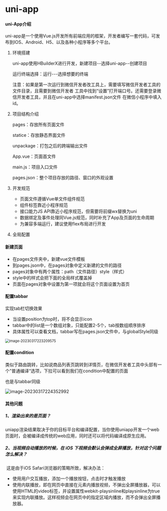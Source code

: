 # uni-app

#### uni-App介绍

uni-app是一个使用Vue.js开发所有前端应用的框架，开发者编写一套代码，可发布到IOS、Android、H5、以及各种小程序等多个平台。

1. 环境搭建

   uni-app使用HBuilderX进行开发，新建项目--选择uni-app--创建项目

   运行终端选择：运行---选择想要的终端

   注意：如果是第一次运行到微信开发者改工具上，需要填写微信开发者工具的文件目录，且需要到微信开发者		   工具中找到“设置”打开端口号。还需要登录微信开发者工具，并且在uni-app中选择manifest.json文件			在微信小程序中填入id。

2. 项目结构介绍

   pages：存放所有页面文件

   statice：存放静态界面文件

   unpackage：打包之后的跨端输出文件

   App.vue：页面首文件

   main.js：项目入口文件

   pages.json：整个项目存放的路径、窗口的外观设置

   

3. 开发规范
   - 页面文件遵循Vue单文件组件规范
   - 组件标签靠近小程序规范
   - 接口能力JS API靠近小程序规范，但需要将前缀wx替换为uni
   - 数据绑定及事件处理同Vue.js规范，同时补充了App及页面的生命周期
   - 为兼容多端运行，建议使用flex布局进行开发
4. 全局配置

#### 新建页面

- 在pages文件夹中，新建vue文件模板
- 到pages.json中，在pages对象中定义新建的文件的路径
- pages对象中有两个属性：path（文件路径）style（样式）
- style中的样式会把下面的全局样式覆盖掉
- 页面在pages对象中设置为第一项就会将这个页面设置为首页

#### 配置tabbar

实现tab栏切换效果

- 当设置position为top时，将不会显示icon
- tabbar中的list是一个数组对象，只能配置2-5个，tab按数组顺序排序
- 具体属性可以查看文档，tabbar写在pages.json文件中，与globalStyle同级

<img src="C:\Users\sisi\AppData\Roaming\Typora\typora-user-images\image-20230317223209575.png" alt="image-20230317223209575" style="zoom:80%;" />



#### 配置condition

类似于路由跳转，比如说商品列表页跳转到详情页，在微信开发者工具中头部有一个”普通编译“选项，下拉可以看到我们在condition中配置的页面

也是与tabbar同级

![image-20230317224352992](C:\Users\sisi\AppData\Roaming\Typora\typora-user-images\image-20230317224352992.png)





#### 其他问题

##### 1、渲染出来的是页面？

uniapp渲染结果取决于你的目标平台和编译配置，当你使用uniapp开发一个web页面时，会被编译成传统的web应用，同时还可以将代码编译成原生应用。



##### 2、当视频自动播放的时候，在 iOS 下视频会默认会弹成全屏播放，针对这个问题怎么解决？

​	这是由于iOS Safari浏览器的策略所致，解决办法：

- 使用用户交互播放，添加一个播放按钮，点击时才触发播放
- 使用内联播放，即在网页中直接在元素内播放视频，不弹出全屏播放器，可以使用HTML的video标签，并设置属性webkit-playsinline和playsinline为true来实现内联播放。这样视频会在网页中的指定区域内播放，而不会弹出全屏播放器。

